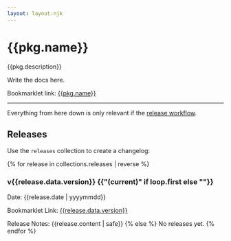```yaml
---
layout: layout.njk
---
```


# {{pkg.name}}

{{pkg.description}}

Write the docs here.

Bookmarklet link: <a href="javascript:{{code.latest}}">{{pkg.name}}</a>

---

Everything from here down is only relevant if the [release workflow](https://github.com/psalaets/eleventy-bookmarklet#option-2-releases).

## Releases

Use the `releases` collection to create a changelog:

{% for release in collections.releases | reverse %}
  ### v{{release.data.version}} {{"(current)" if loop.first else ""}}

  Date: {{release.date | yyyymmdd}}

  Bookmarklet Link: <a href="javascript:{{release.data.code}}">{{release.data.version}}</a>

  Release Notes: {{release.content | safe}}
{% else %}
  No releases yet.
{% endfor %}
